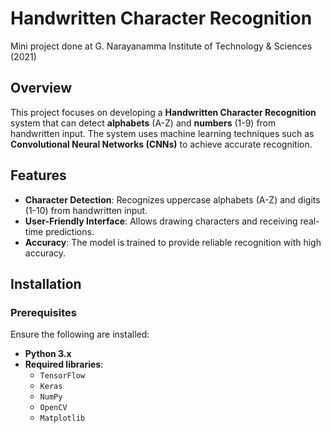 # Handwritten Character Recognition

Mini project done at G. Narayanamma Institute of Technology & Sciences (2021)

## Overview
This project focuses on developing a **Handwritten Character Recognition** system that can detect **alphabets** (A-Z) and **numbers** (1-9) from handwritten input. The system uses machine learning techniques such as **Convolutional Neural Networks (CNNs)** to achieve accurate recognition.

## Features
- **Character Detection**: Recognizes uppercase alphabets (A-Z) and digits (1-10) from handwritten input.
- **User-Friendly Interface**: Allows drawing characters and receiving real-time predictions.
- **Accuracy**: The model is trained to provide reliable recognition with high accuracy.

## Installation

### Prerequisites
Ensure the following are installed:
- **Python 3.x**
- **Required libraries**:
  - `TensorFlow`
  - `Keras`
  - `NumPy`
  - `OpenCV`
  - `Matplotlib`

